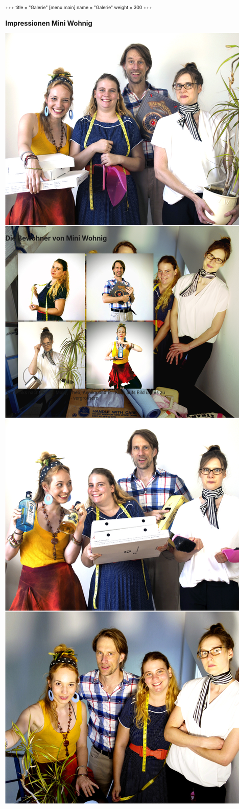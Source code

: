 +++
title = "Galerie"
[menu.main]
name = "Galerie"
weight = 300
+++

<h2>Impressionen Mini Wohnig</h2>
<center>
<div class="carousel"style="width: 800px; height: 600px;">
  <img src="/images/figuren1.jpg"/>
   <img src="/images/figuren4.png"/>
   <img src="/images/figuren2.jpg"/>
    <img src="/images/figuren3.jpg"/>
  </div>
  </center>

<script>
$('.carousel').slick({
  slidesToShow: 1,
  slidesToScroll: 1,
  autoplay: true,
  fade: true,
  autoplaySpeed: 4500,
  prevArrow: null,
  nextArrow: null,
  pauseOnHover: false,
  speed: 2000,
});
</script>

<h2>Die Bewohner von Mini Wohnig</h2>
<br/>
<div class="gallery" style="text-align: center;">
  <a href="/images/molly.jpg" data-lightbox="duo">
    <img src="/images/molly_thumb.jpg"/>
  </a>
  <a href="/images/theo.jpg" data-lightbox="duo">
    <img src="/images/theo_thumb.jpg"/>
  </a>
  <a href="/images/annika.jpg" data-lightbox="duo">
    <img src="/images/annika_thumb.jpg"/>
  </a>
  <a href="/images/eli.jpg" data-lightbox="duo">
    <img src="/images/eli_thumb.jpg"/>
  </a>
</div>
<center>Von Links nach rechts: Molly, Theo, Annika und Eli. Klick aufs Bild um es zu vergrössern</center>